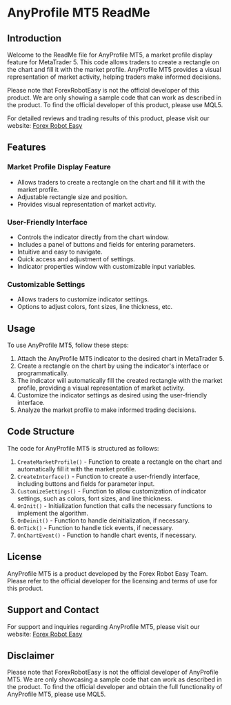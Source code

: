 # AnyProfile MT5 ReadMe

## Introduction
Welcome to the ReadMe file for AnyProfile MT5, a market profile display feature for MetaTrader 5. This code allows traders to create a rectangle on the chart and fill it with the market profile. AnyProfile MT5 provides a visual representation of market activity, helping traders make informed decisions.

Please note that ForexRobotEasy is not the official developer of this product. We are only showing a sample code that can work as described in the product. To find the official developer of this product, please use MQL5.

For detailed reviews and trading results of this product, please visit our website: [Forex Robot Easy](https://forexroboteasy.com/forex-robot-review/review-anyprofile-mt5-a-professional-forex-traders-perspective/)

## Features

### Market Profile Display Feature
- Allows traders to create a rectangle on the chart and fill it with the market profile.
- Adjustable rectangle size and position.
- Provides visual representation of market activity.

### User-Friendly Interface
- Controls the indicator directly from the chart window.
- Includes a panel of buttons and fields for entering parameters.
- Intuitive and easy to navigate.
- Quick access and adjustment of settings.
- Indicator properties window with customizable input variables.

### Customizable Settings
- Allows traders to customize indicator settings.
- Options to adjust colors, font sizes, line thickness, etc.

## Usage
To use AnyProfile MT5, follow these steps:

1. Attach the AnyProfile MT5 indicator to the desired chart in MetaTrader 5.
2. Create a rectangle on the chart by using the indicator's interface or programmatically.
3. The indicator will automatically fill the created rectangle with the market profile, providing a visual representation of market activity.
4. Customize the indicator settings as desired using the user-friendly interface.
5. Analyze the market profile to make informed trading decisions.

## Code Structure
The code for AnyProfile MT5 is structured as follows:

1. `CreateMarketProfile()` - Function to create a rectangle on the chart and automatically fill it with the market profile.
2. `CreateInterface()` - Function to create a user-friendly interface, including buttons and fields for parameter input.
3. `CustomizeSettings()` - Function to allow customization of indicator settings, such as colors, font sizes, and line thickness.
4. `OnInit()` - Initialization function that calls the necessary functions to implement the algorithm.
5. `OnDeinit()` - Function to handle deinitialization, if necessary.
6. `OnTick()` - Function to handle tick events, if necessary.
7. `OnChartEvent()` - Function to handle chart events, if necessary.

## License
AnyProfile MT5 is a product developed by the Forex Robot Easy Team. Please refer to the official developer for the licensing and terms of use for this product.

## Support and Contact
For support and inquiries regarding AnyProfile MT5, please visit our website: [Forex Robot Easy](https://forexroboteasy.com/)

## Disclaimer
Please note that ForexRobotEasy is not the official developer of AnyProfile MT5. We are only showcasing a sample code that can work as described in the product. To find the official developer and obtain the full functionality of AnyProfile MT5, please use MQL5.
